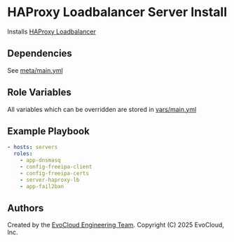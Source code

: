 HAProxy Loadbalancer Server  Install
=====

Installs [HAProxy Loadbalancer ](https://www.haproxy.org/)

Dependencies
------------

See [meta/main.yml](meta/main.yml)

Role Variables
--------------

All variables which can be overridden are stored in [vars/main.yml](vars/main.yml)

Example Playbook
----------------

```yml
- hosts: servers
  roles:
    - app-dnsmasq
    - config-freeipa-client
    - config-freeipa-certs
    - server-haproxy-lb
    - app-fail2ban
```

Authors
------------------

Created by the [EvoCloud Engineering Team](https://evocloud.dev). Copyright (C) 2025 EvoCloud, Inc.
